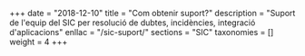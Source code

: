 +++
date        = "2018-12-10"
title       = "Com obtenir suport?"
description = "Suport de l'equip del SIC per resolució de dubtes, incidències, integració d'aplicacions"
enllac		= "/sic-suport/"
sections    = "SIC"
taxonomies  = []
weight 		= 4
+++
